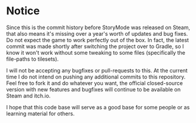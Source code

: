 # Notice
Since this is the commit history before StoryMode was released on Steam, that also means it's missing over a year's worth of updates and bug fixes.  Do not expect the game to work perfectly out of the box.  In fact, the latest commit was made shortly after switching the project over to Gradle, so I know it won't work without some tweaking to some files (specifically the file-paths to tilesets).

I will not be accepting any bugfixes or pull-requests to this.  At the current time I do not intend on pushing any additional commits to this repository.  Feel free to fork it and do whatever you want, the official closed-source version with new features and bugfixes will continue to be available on Steam and itch.io.

I hope that this code base will serve as a good base for some people or as learning material for others.
